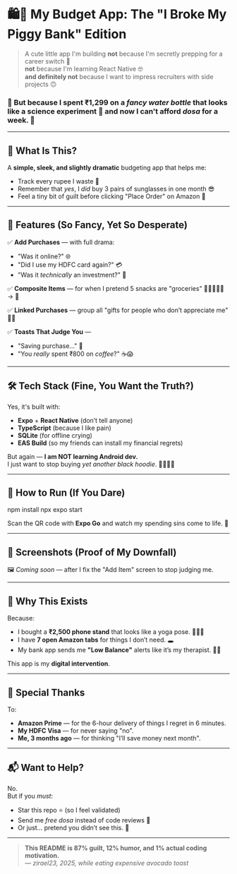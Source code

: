 # 🛍️💸 My Budget App: The "I Broke My Piggy Bank" Edition

> A cute little app I'm building **not** because I'm secretly prepping for a career switch 💼  
> **not** because I'm learning React Native 🤓  
> **and definitely not** because I want to impress recruiters with side projects 🙃  

### 🚨 But because I spent ₹1,299 on a *fancy water bottle* that looks like a science experiment 🧪 and now I can't afford *dosa* for a week. 🫠

---

## 📱 What Is This?

A **simple, sleek, and slightly dramatic** budgeting app that helps me:
- Track every rupee I waste 💸
- Remember that *yes*, I *did* buy 3 pairs of sunglasses in one month 😎
- Feel a tiny bit of guilt before clicking "Place Order" on Amazon 🛒

---

## 🧾 Features (So Fancy, Yet So Desperate)

✅ **Add Purchases** — with full drama:  
  - "Was it online?" 🌐  
  - "Did I use my HDFC card again?" 💳  
  - "Was it *technically* an investment?" 🤡  

✅ **Composite Items** — for when I pretend 5 snacks are "groceries" 🍫🍫🍫🍫🍫 → 🛒

✅ **Linked Purchases** — group all "gifts for people who don’t appreciate me" 🎁💔

✅ **Toasts That Judge You** —  
  - "Saving purchase..." 🍞  
  - "You *really* spent ₹800 on *coffee*?" ☕😱

---

## 🛠 Tech Stack (Fine, You Want the Truth?)

Yes, it's built with:
- **Expo** + **React Native** (don’t tell anyone)
- **TypeScript** (because I like pain)
- **SQLite** (for offline crying)
- **EAS Build** (so my friends can install my financial regrets)

But again — **I am NOT learning Android dev.**  
I just want to stop buying *yet another black hoodie*. 🖤🧥🖤🧥

---

## 🚀 How to Run (If You Dare)

npm install
npx expo start


Scan the QR code with **Expo Go** and watch my spending sins come to life. 👻

---

## 📸 Screenshots (Proof of My Downfall)

🖼️ *Coming soon* — after I fix the "Add Item" screen to stop judging me.

---

## 🤕 Why This Exists

Because:
- I bought a **₹2,500 phone stand** that looks like a yoga pose. 🧘‍♂️📱  
- I have **7 open Amazon tabs** for things I don’t need. 🕳️  
- My bank app sends me **"Low Balance"** alerts like it’s my therapist. 🧠💔

This app is my **digital intervention**.

---

## 🙏 Special Thanks

To:
- **Amazon Prime** — for the 6-hour delivery of things I regret in 6 minutes.
- **My HDFC Visa** — for never saying "no".
- **Me, 3 months ago** — for thinking "I’ll save money next month".

---

## 📬 Want to Help?

No.  
But if you *must*:
- Star this repo ⭐ (so I feel validated)
- Send me *free dosa* instead of code reviews 🥘
- Or just… pretend you didn’t see this. 👀

---

> **This README is 87% guilt, 12% humor, and 1% actual coding motivation.**  
> — *zirael23, 2025, while eating expensive avocado toast*
